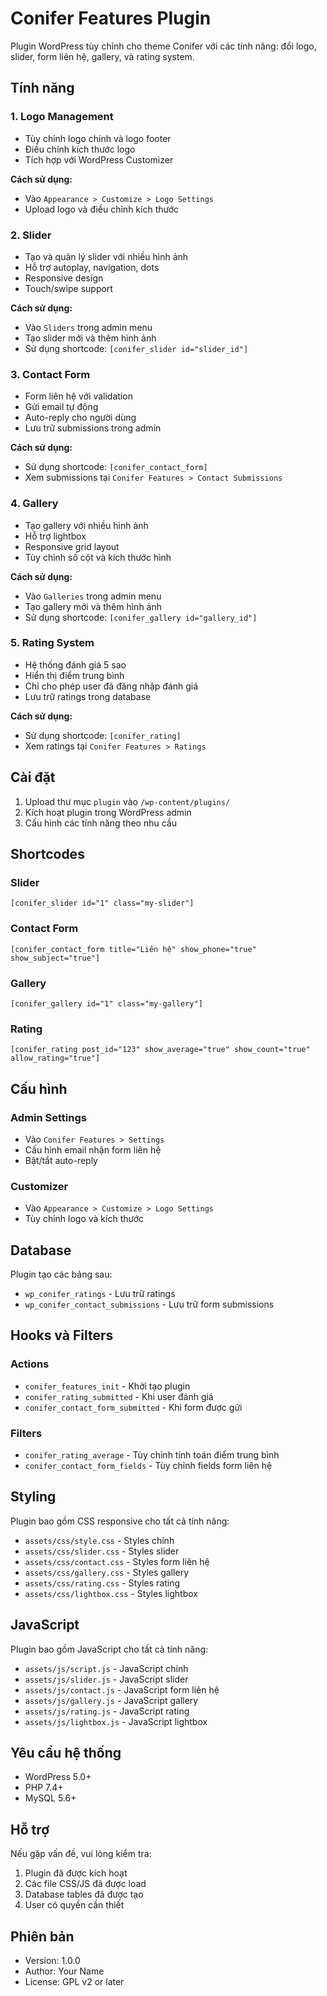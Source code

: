 # Conifer Features Plugin

Plugin WordPress tùy chỉnh cho theme Conifer với các tính năng: đổi logo, slider, form liên hệ, gallery, và rating system.

## Tính năng

### 1. Logo Management
- Tùy chỉnh logo chính và logo footer
- Điều chỉnh kích thước logo
- Tích hợp với WordPress Customizer

**Cách sử dụng:**
- Vào `Appearance > Customize > Logo Settings`
- Upload logo và điều chỉnh kích thước

### 2. Slider
- Tạo và quản lý slider với nhiều hình ảnh
- Hỗ trợ autoplay, navigation, dots
- Responsive design
- Touch/swipe support

**Cách sử dụng:**
- Vào `Sliders` trong admin menu
- Tạo slider mới và thêm hình ảnh
- Sử dụng shortcode: `[conifer_slider id="slider_id"]`

### 3. Contact Form
- Form liên hệ với validation
- Gửi email tự động
- Auto-reply cho người dùng
- Lưu trữ submissions trong admin

**Cách sử dụng:**
- Sử dụng shortcode: `[conifer_contact_form]`
- Xem submissions tại `Conifer Features > Contact Submissions`

### 4. Gallery
- Tạo gallery với nhiều hình ảnh
- Hỗ trợ lightbox
- Responsive grid layout
- Tùy chỉnh số cột và kích thước hình

**Cách sử dụng:**
- Vào `Galleries` trong admin menu
- Tạo gallery mới và thêm hình ảnh
- Sử dụng shortcode: `[conifer_gallery id="gallery_id"]`

### 5. Rating System
- Hệ thống đánh giá 5 sao
- Hiển thị điểm trung bình
- Chỉ cho phép user đã đăng nhập đánh giá
- Lưu trữ ratings trong database

**Cách sử dụng:**
- Sử dụng shortcode: `[conifer_rating]`
- Xem ratings tại `Conifer Features > Ratings`

## Cài đặt

1. Upload thư mục `plugin` vào `/wp-content/plugins/`
2. Kích hoạt plugin trong WordPress admin
3. Cấu hình các tính năng theo nhu cầu

## Shortcodes

### Slider
```
[conifer_slider id="1" class="my-slider"]
```

### Contact Form
```
[conifer_contact_form title="Liên hệ" show_phone="true" show_subject="true"]
```

### Gallery
```
[conifer_gallery id="1" class="my-gallery"]
```

### Rating
```
[conifer_rating post_id="123" show_average="true" show_count="true" allow_rating="true"]
```

## Cấu hình

### Admin Settings
- Vào `Conifer Features > Settings`
- Cấu hình email nhận form liên hệ
- Bật/tắt auto-reply

### Customizer
- Vào `Appearance > Customize > Logo Settings`
- Tùy chỉnh logo và kích thước

## Database

Plugin tạo các bảng sau:
- `wp_conifer_ratings` - Lưu trữ ratings
- `wp_conifer_contact_submissions` - Lưu trữ form submissions

## Hooks và Filters

### Actions
- `conifer_features_init` - Khởi tạo plugin
- `conifer_rating_submitted` - Khi user đánh giá
- `conifer_contact_form_submitted` - Khi form được gửi

### Filters
- `conifer_rating_average` - Tùy chỉnh tính toán điểm trung bình
- `conifer_contact_form_fields` - Tùy chỉnh fields form liên hệ

## Styling

Plugin bao gồm CSS responsive cho tất cả tính năng:
- `assets/css/style.css` - Styles chính
- `assets/css/slider.css` - Styles slider
- `assets/css/contact.css` - Styles form liên hệ
- `assets/css/gallery.css` - Styles gallery
- `assets/css/rating.css` - Styles rating
- `assets/css/lightbox.css` - Styles lightbox

## JavaScript

Plugin bao gồm JavaScript cho tất cả tính năng:
- `assets/js/script.js` - JavaScript chính
- `assets/js/slider.js` - JavaScript slider
- `assets/js/contact.js` - JavaScript form liên hệ
- `assets/js/gallery.js` - JavaScript gallery
- `assets/js/rating.js` - JavaScript rating
- `assets/js/lightbox.js` - JavaScript lightbox

## Yêu cầu hệ thống

- WordPress 5.0+
- PHP 7.4+
- MySQL 5.6+

## Hỗ trợ

Nếu gặp vấn đề, vui lòng kiểm tra:
1. Plugin đã được kích hoạt
2. Các file CSS/JS đã được load
3. Database tables đã được tạo
4. User có quyền cần thiết

## Phiên bản

- Version: 1.0.0
- Author: Your Name
- License: GPL v2 or later
